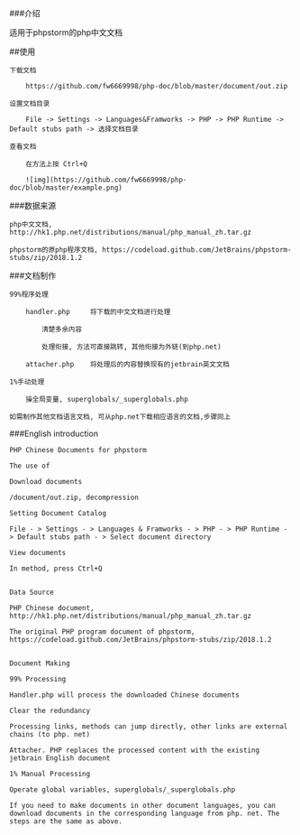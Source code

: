 ###介绍

适用于phpstorm的php中文文档

##使用

    下载文档
    
        https://github.com/fw6669998/php-doc/blob/master/document/out.zip
        
    设置文档目录
    
        File -> Settings -> Languages&Framworks -> PHP -> PHP Runtime -> Default stubs path -> 选择文档目录
        
    查看文档
    
        在方法上按 Ctrl+Q
        
        ![img](https://github.com/fw6669998/php-doc/blob/master/example.png) 
    
###数据来源

    php中文文档,  http://hk1.php.net/distributions/manual/php_manual_zh.tar.gz
    
    phpstorm的原php程序文档, https://codeload.github.com/JetBrains/phpstorm-stubs/zip/2018.1.2

###文档制作

    99%程序处理
    
        handler.php     将下载的中文文档进行处理
        
            清楚多余内容
            
            处理衔接, 方法可直接跳转, 其他衔接为外链(到php.net)
            
        attacher.php    将处理后的内容替换现有的jetbrain英文文档
        
    1%手动处理
    
        操全局变量, superglobals/_superglobals.php
        
    如需制作其他文档语言文档, 可从php.net下载相应语言的文档,步骤同上

###English introduction

    PHP Chinese Documents for phpstorm
    
    The use of
    
    Download documents
    
    /document/out.zip, decompression
    
    Setting Document Catalog
    
    File - > Settings - > Languages & Framworks - > PHP - > PHP Runtime - > Default stubs path - > Select document directory
    
    View documents
    
    In method, press Ctrl+Q
    
    
    Data Source
    
    PHP Chinese document, http://hk1.php.net/distributions/manual/php_manual_zh.tar.gz
    
    The original PHP program document of phpstorm, https://codeload.github.com/JetBrains/phpstorm-stubs/zip/2018.1.2
    
    
    Document Making
    
    99% Processing
    
    Handler.php will process the downloaded Chinese documents
    
    Clear the redundancy
    
    Processing links, methods can jump directly, other links are external chains (to php. net)
    
    Attacher. PHP replaces the processed content with the existing jetbrain English document
    
    1% Manual Processing
    
    Operate global variables, superglobals/_superglobals.php
    
    If you need to make documents in other document languages, you can download documents in the corresponding language from php. net. The steps are the same as above.
    
